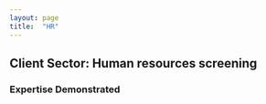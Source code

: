 ```yaml
---
layout: page
title:  "HR"
---
```


## Client Sector: Human resources screening 



### Expertise Demonstrated
